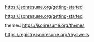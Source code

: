 https://jsonresume.org/getting-started

https://jsonresume.org/getting-started

themes: https://jsonresume.org/themes

https://registry.jsonresume.org/rhyslwells
